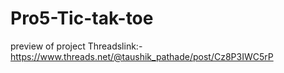 # Pro5-Tic-tak-toe
preview of project
Threadslink:- https://www.threads.net/@taushik_pathade/post/Cz8P3IWC5rP
 
